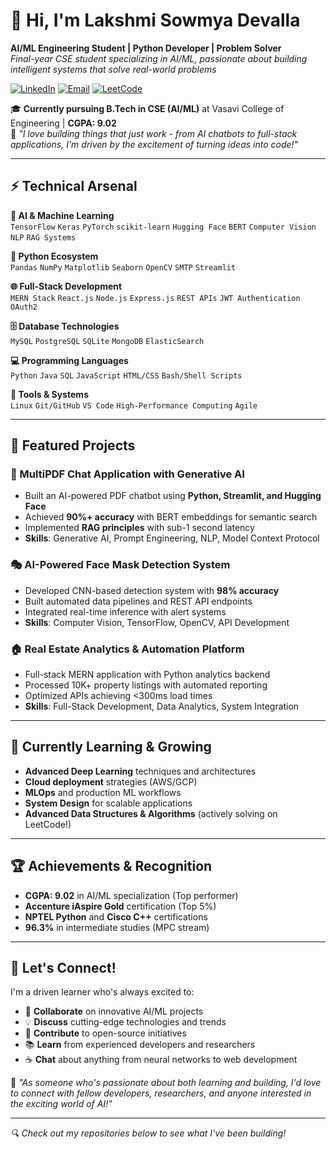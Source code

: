 # 👋 Hi, I'm Lakshmi Sowmya Devalla  
**AI/ML Engineering Student | Python Developer | Problem Solver**  
*Final-year CSE student specializing in AI/ML, passionate about building intelligent systems that solve real-world problems*  

[![LinkedIn](https://img.shields.io/badge/LinkedIn-Let's_Connect-%230A66C2?style=for-the-badge&logo=linkedin)](https://linkedin.com/in/sowmya-devalla)
[![Email](https://img.shields.io/badge/Email-Reach_Out-%23D14836?style=for-the-badge&logo=gmail)](mailto:sowmyadevalla49@gmail.com)
[![LeetCode](https://img.shields.io/badge/LeetCode-Practice-%23FFA116?style=for-the-badge&logo=leetcode)](https://leetcode.com/u/sowmyadevalla49/)

🎓 **Currently pursuing B.Tech in CSE (AI/ML)** at Vasavi College of Engineering | **CGPA: 9.02**  
🌟 *"I love building things that just work - from AI chatbots to full-stack applications, I'm driven by the excitement of turning ideas into code!"*

---

## ⚡ Technical Arsenal    

**🤖 AI & Machine Learning**  
`TensorFlow` `Keras` `PyTorch` `scikit-learn` `Hugging Face` `BERT` `Computer Vision` `NLP` `RAG Systems`  

**🐍 Python Ecosystem**  
`Pandas` `NumPy` `Matplotlib` `Seaborn` `OpenCV` `SMTP` `Streamlit`  

**🌐 Full-Stack Development**  
`MERN Stack` `React.js` `Node.js` `Express.js` `REST APIs` `JWT Authentication` `OAuth2`  

**🗄️ Database Technologies**  
`MySQL` `PostgreSQL` `SQLite` `MongoDB` `ElasticSearch`  

**💻 Programming Languages**  
`Python` `Java` `SQL` `JavaScript` `HTML/CSS` `Bash/Shell Scripts`  

**🔧 Tools & Systems**  
`Linux` `Git/GitHub` `VS Code` `High-Performance Computing` `Agile`  

---

## 🚀 Featured Projects

### 🤖 MultiPDF Chat Application with Generative AI
- Built an AI-powered PDF chatbot using **Python, Streamlit, and Hugging Face**
- Achieved **90%+ accuracy** with BERT embeddings for semantic search
- Implemented **RAG principles** with sub-1 second latency
- **Skills**: Generative AI, Prompt Engineering, NLP, Model Context Protocol

### 🎭 AI-Powered Face Mask Detection System  
- Developed CNN-based detection system with **98% accuracy**
- Built automated data pipelines and REST API endpoints
- Integrated real-time inference with alert systems
- **Skills**: Computer Vision, TensorFlow, OpenCV, API Development

### 🏠 Real Estate Analytics & Automation Platform
- Full-stack MERN application with Python analytics backend
- Processed 10K+ property listings with automated reporting
- Optimized APIs achieving <300ms load times
- **Skills**: Full-Stack Development, Data Analytics, System Integration

---

## 🌱 Currently Learning & Growing

- **Advanced Deep Learning** techniques and architectures
- **Cloud deployment** strategies (AWS/GCP)
- **MLOps** and production ML workflows
- **System Design** for scalable applications
- **Advanced Data Structures & Algorithms** (actively solving on LeetCode!)

---

## 🏆 Achievements & Recognition

- **CGPA: 9.02** in AI/ML specialization (Top performer)
- **Accenture iAspire Gold** certification (Top 5%)
- **NPTEL Python** and **Cisco C++** certifications
- **96.3%** in intermediate studies (MPC stream)

---

## 💬 Let's Connect!  

I'm a driven learner who's always excited to:  
- 🤝 **Collaborate** on innovative AI/ML projects  
- 💡 **Discuss** cutting-edge technologies and trends  
- 🎯 **Contribute** to open-source initiatives  
- 📚 **Learn** from experienced developers and researchers
- ☕ **Chat** about anything from neural networks to web development

📧 *"As someone who's passionate about both learning and building, I'd love to connect with fellow developers, researchers, and anyone interested in the exciting world of AI!"*

---

*🔍 Check out my repositories below to see what I've been building!*
